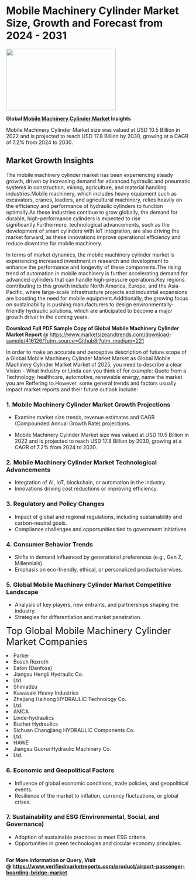 <H1>Mobile Machinery Cylinder Market Size, Growth and Forecast from 2024 - 2031</H1><img class="aligncenter size-medium wp-image-584254" src="https://thirdeyenews.in/wp-content/uploads/2024/09/Global-Market-Research-300x168.jpeg" alt="" width="300" height="168" /><p><strong>Global&nbsp;<a href="https://www.marketsizeandtrends.com/download-sample/416126/?utm_source=Github8j?utm_medium=221">Mobile Machinery Cylinder Market</a> Insights</strong></p><p>Mobile Machinery Cylinder Market size was valued at USD 10.5 Billion in 2022 and is projected to reach USD 17.8 Billion by 2030, growing at a CAGR of 7.2% from 2024 to 2030.</p><p><h2>Market Growth Insights</h2> <p>The mobile machinery cylinder market has been experiencing steady growth, driven by increasing demand for advanced hydraulic and pneumatic systems in construction, mining, agriculture, and material handling industries.Mobile machinery, which includes heavy equipment such as excavators, cranes, loaders, and agricultural machinery, relies heavily on the efficiency and performance of hydraulic cylinders to function optimally.As these industries continue to grow globally, the demand for durable, high-performance cylinders is expected to rise significantly.Furthermore, technological advancements, such as the development of smart cylinders with IoT integration, are also driving the market forward, as these innovations improve operational efficiency and reduce downtime for mobile machinery.</p> <p>In terms of market dynamics, the mobile machinery cylinder market is experiencing increased investment in research and development to enhance the performance and longevity of these components.The rising trend of automation in mobile machinery is further accelerating demand for advanced cylinders that can handle high-pressure operations.Key regions contributing to this growth include North America, Europe, and the Asia-Pacific, where large-scale infrastructure projects and industrial expansions are boosting the need for mobile equipment.Additionally, the growing focus on sustainability is pushing manufacturers to design environmentally-friendly hydraulic solutions, which are anticipated to become a major growth driver in the coming years.</p> <p><span class=""><strong>Download Full PDF Sample Copy of Global Mobile Machinery Cylinder Market Report</strong> @ <a href="https://www.marketsizeandtrends.com/download-sample/416126/?utm_source=Github8j?utm_medium=221" target="_blank">https://www.marketsizeandtrends.com/download-sample/416126/?utm_source=Github8j?utm_medium=221</a></span></p><p>In order to make an accurate and perceptive description of future scope of a Global&nbsp;Mobile Machinery Cylinder Market Market as Global&nbsp;Mobile Machinery Cylinder Market Market of 2025, you need to describe a clear Vision &ndash; What Industry or Linda can you think of for example: Quote from a Technology, healthcare, automotive, renewable energy, name the market you are Reffering to.However, some general trends and factors usually impact market reports and their future outlook include:</p><h3>1.&nbsp;<strong>Mobile Machinery Cylinder Market Growth Projections</strong></h3><ul><li>Examine market size trends, revenue estimates and CAGR (Compounded Annual Growth Rate) projections.</li><li><p>Mobile Machinery Cylinder Market size was valued at USD 10.5 Billion in 2022 and is projected to reach USD 17.8 Billion by 2030, growing at a CAGR of 7.2% from 2024 to 2030.</p></li></ul><h3>2.&nbsp;<strong>Mobile Machinery Cylinder Market Technological Advancements</strong></h3><ul><li>Integration of AI, IoT, blockchain, or automation in the industry.</li><li>Innovations driving cost reductions or improving efficiency.</li></ul><h3>3.&nbsp;<strong>Regulatory and Policy Changes</strong></h3><ul><li>Impact of global and regional regulations, including sustainability and carbon-neutral goals.</li><li>Compliance challenges and opportunities tied to government initiatives.</li></ul><h3>4.&nbsp;<strong>Consumer Behavior Trends</strong></h3><ul><li>Shifts in demand influenced by generational preferences (e.g., Gen Z, Millennials).</li><li>Emphasis on eco-friendly, ethical, or personalized products/services.</li></ul><h3>5.&nbsp;<strong>Global Mobile Machinery Cylinder Market Competitive Landscape</strong></h3><ul><li>Analysis of key players, new entrants, and partnerships shaping the industry.</li><li>Strategies for differentiation and market penetration.</li></ul><p data-pm-slice="1 1 []"><span style="color: inherit; font-family: inherit; font-size: 25px;">Top Global Mobile Machinery Cylinder Market Companies</span></p><div class="" data-test-id=""><p><li>Parker</li><li> Bosch Rexroth</li><li> Eaton (Danfoss)</li><li> Jiangsu Hengli Hydraulic Co.</li><li> Ltd.</li><li> Shimadzu</li><li> Kawasaki Heavy Industries</li><li> Zhejiang Haihong HYDRAULIC Technology Co.</li><li> Ltd.</li><li> AMCA</li><li> Linde-hydraulics</li><li> Bucher Hydraulics</li><li> Sichuan Changjiang HYDRAULIC Components Co.</li><li> Ltd.</li><li> HAWE</li><li> Jiangsu Guorui Hydraulic Machinery Co.</li><li> Ltd.</li></p></div><h3>6.&nbsp;<strong>Economic and Geopolitical Factors</strong></h3><ul><li>Influence of global economic conditions, trade policies, and geopolitical events.</li><li>Resilience of the market to inflation, currency fluctuations, or global crises.</li></ul><h3>7.&nbsp;<strong>Sustainability and ESG (Environmental, Social, and Governance)</strong></h3><ul><li>Adoption of sustainable practices to meet ESG criteria.</li><li>Opportunities in green technologies and circular economy principles.</li></ul><h2><strong style="font-size: 14px;">For More Information or Query, Visit @&nbsp;</strong><a style="background-color: #ffffff; font-size: 14px;" href="https://www.marketsizeandtrends.com/report/mobile-machinery-cylinder-market/" target="_blank">https://www.verifiedmarketreports.com/product/airport-passenger-boarding-bridge-market</a></h2>